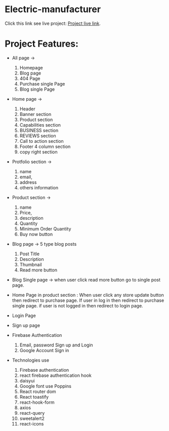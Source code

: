 # Electric-manufacturer

Click this link see live project: [Project live link](https://electric-manufacturer.web.app/).

# Project Features:

- All page ->
  1. Homepage
  2. Blog page
  3. 404 Page
  4. Purchase single Page
  5. Blog single Page
- Home page ->

  1.  Header
  2.  Banner section
  3.  Product section
  4.  Capabilities section
  5.  BUSINESS section
  6.  REVIEWS section
  7.  Call to action section
  8.  Footer 4 column section
  9.  copy right section

- Protfolio section ->

  1.  name
  2.  email,
  3.  address
  4.  others information

- Product section ->

  1.  name
  2.  Price,
  3.  description
  4.  Quantity
  5.  Minimum Order Quantity
  6.  Buy now button

- Blog page -> 5 type blog posts

  1. Post Title
  2. Description
  3. Thumbnail
  4. Read more button

- Blog Single page ->
  when user click read more button go to single post page.

- Home Page in product section :
  When user click any store update button then redirect to purchase page. If user in log in then redirect to purchase single page. if user is not logged in then redirect to login page.

- Login Page
- Sign up page

- Firebase Authentication

  1. Email, password Sign up and Login
  2. Google Account Sign in

- Technologies use
  1.  Firebase authentication
  2.  react firebase authentication hook
  3.  daisyui
  4.  Google font use Poppins
  5.  React router dom
  6.  React toastify
  7.  react-hook-form
  8.  axios
  9.  react-query
  10. sweetalert2
  11. react-icons
